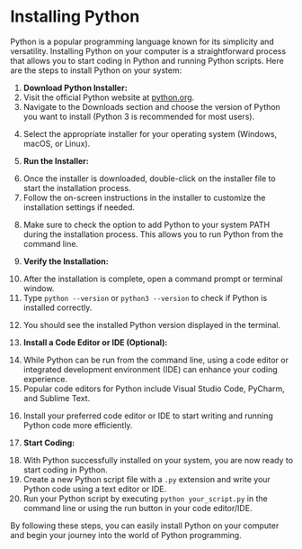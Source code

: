 <h1>Installing Python</h1>
<p>Python is a popular programming language known for its simplicity and versatility. Installing Python on your computer is a straightforward process that allows you to start coding in Python and running Python scripts. Here are the steps to install Python on your system:</p>
<ol>
<li><strong>Download Python Installer:</strong></li>
<li>Visit the official Python website at <a href="https://www.python.org/">python.org</a>.</li>
<li>Navigate to the Downloads section and choose the version of Python you want to install (Python 3 is recommended for most users).</li>
<li>
<p>Select the appropriate installer for your operating system (Windows, macOS, or Linux).</p>
</li>
<li>
<p><strong>Run the Installer:</strong></p>
</li>
<li>Once the installer is downloaded, double-click on the installer file to start the installation process.</li>
<li>Follow the on-screen instructions in the installer to customize the installation settings if needed.</li>
<li>
<p>Make sure to check the option to add Python to your system PATH during the installation process. This allows you to run Python from the command line.</p>
</li>
<li>
<p><strong>Verify the Installation:</strong></p>
</li>
<li>After the installation is complete, open a command prompt or terminal window.</li>
<li>Type <code>python --version</code> or <code>python3 --version</code> to check if Python is installed correctly.</li>
<li>
<p>You should see the installed Python version displayed in the terminal.</p>
</li>
<li>
<p><strong>Install a Code Editor or IDE (Optional):</strong></p>
</li>
<li>While Python can be run from the command line, using a code editor or integrated development environment (IDE) can enhance your coding experience.</li>
<li>Popular code editors for Python include Visual Studio Code, PyCharm, and Sublime Text.</li>
<li>
<p>Install your preferred code editor or IDE to start writing and running Python code more efficiently.</p>
</li>
<li>
<p><strong>Start Coding:</strong></p>
</li>
<li>With Python successfully installed on your system, you are now ready to start coding in Python.</li>
<li>Create a new Python script file with a <code>.py</code> extension and write your Python code using a text editor or IDE.</li>
<li>Run your Python script by executing <code>python your_script.py</code> in the command line or using the run button in your code editor/IDE.</li>
</ol>
<p>By following these steps, you can easily install Python on your computer and begin your journey into the world of Python programming.</p>